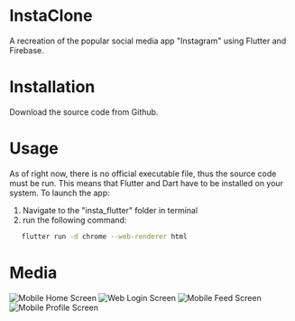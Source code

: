 # InstaClone
A recreation of the popular social media app "Instagram" using Flutter and Firebase.

# Installation
Download the source code from Github.

# Usage
As of right now, there is no official executable file, thus the source code must be run. This means that Flutter and Dart have to be installed on your system. To launch the app:
1. Navigate to the "insta_flutter" folder in terminal
2. run the following command:
```bash
   flutter run -d chrome --web-renderer html
```
# Media
![Mobile Home Screen](https://github.com/haashirk20/instaClone/assets/114118228/8881a242-dfe1-4bc2-8923-15ba174e9ed5)
![Web Login Screen](https://github.com/haashirk20/instaClone/assets/114118228/7a784a99-547a-4730-a19e-9efe30f60729)
![Mobile Feed Screen](https://github.com/haashirk20/instaClone/assets/114118228/1cc44770-ce90-470e-be48-6c24f1180bca)
![Mobile Profile Screen](https://github.com/haashirk20/instaClone/assets/114118228/713ab0db-2741-4ce3-9425-b7503e94255e)

